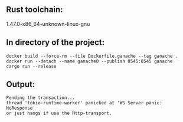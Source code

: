 Rust toolchain: 
---------------
1.47.0-x86_64-unknown-linux-gnu

In directory of the project:
----------------------------
    docker build --force-rm --file Dockerfile.ganache --tag ganache .
    docker run --detach --name ganache0 --publish 8545:8545 ganache
    cargo run --release

Output:
-------
    Pending the transaction...
    thread 'tokio-runtime-worker' panicked at 'WS Server panic: NoResponse'
    or just hangs if use the Http-transport.
